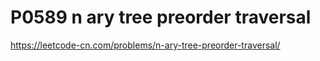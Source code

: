 # P0589 n ary tree preorder traversal

https://leetcode-cn.com/problems/n-ary-tree-preorder-traversal/
